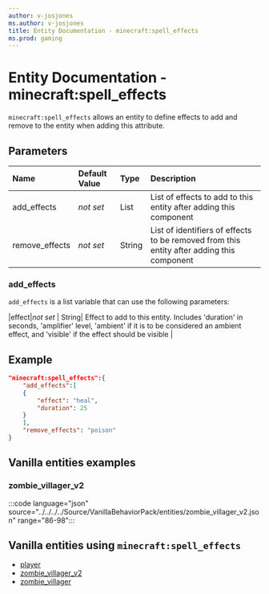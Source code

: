 ```yaml
---
author: v-josjones
ms.author: v-josjones
title: Entity Documentation - minecraft:spell_effects
ms.prod: gaming
---
```


# Entity Documentation - minecraft:spell_effects

`minecraft:spell_effects` allows an entity to define effects to add and remove to the entity when adding this attribute.

## Parameters

|Name |Default Value  |Type  |Description  |
|:----------|:----------|:----------|:----------|
|add_effects|*not set* | List|  List of effects to add to this entity after adding this component |
|remove_effects|*not set* | String|  List of identifiers of effects to be removed from this entity after adding this component |

### add_effects

`add_effects` is a list variable that can use the following parameters:

|effect|*not set* | String|  Effect to add to this entity. Includes 'duration' in seconds, 'amplifier' level, 'ambient' if it is to be considered an ambient effect, and 'visible' if the effect should be visible |

## Example

```json
"minecraft:spell_effects":{
    "add_effects":[
    {
        "effect": "heal",
        "duration": 25
    }
    ],
    "remove_effects": "poison"
}
```

## Vanilla entities examples

### zombie_villager_v2

:::code language="json" source="../../../../Source/VanillaBehaviorPack/entities/zombie_villager_v2.json" range="86-98":::

## Vanilla entities using `minecraft:spell_effects`

- [player](../../../../Source/VanillaBehaviorPack_Snippets/entities/player.md)
- [zombie_villager_v2](../../../../Source/VanillaBehaviorPack_Snippets/entities/zombie_villager_v2.md)
- [zombie_villager](../../../../Source/VanillaBehaviorPack_Snippets/entities/zombie_villager.md)
